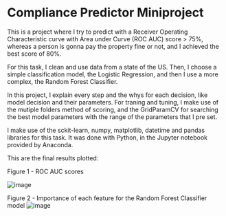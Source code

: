 # Compliance Predictor Miniproject

This is a project where I try to predict with a Receiver Operating Characteristic curve with Area under Curve (ROC AUC) score > 75%, whereas a person is gonna pay the property fine or not, and I achieved the best score of 80%.

For this task, I clean and use data from a state of the US. Then, I choose a simple classification model, the Logistic Regression, and then I use a more complex, the Random Forest Classifier.

In this project, I explain every step and the whys for each decision, like model decision and their parameters.
For traning and tuning, I make use of the mutiple folders method of scoring, and the GridParamCV for searching the best model parameters with the range of the parameters that I pre set.

I make use of the sckit-learn, numpy, matplotlib, datetime and pandas libraries for this task. It was done with Python, in the Jupyter notebook provided by Anaconda.

This are the final results plotted:

Figure 1 - ROC AUC scores

![image](https://user-images.githubusercontent.com/62029505/168437127-52b7f9e7-205a-4124-9622-4c749009fb7a.png)

Figure 2 - Importance of each feature for the Random Forest Classifier model
![image](https://user-images.githubusercontent.com/62029505/168437456-e00fd1f7-7041-46f3-8246-84d3a1924096.png)


